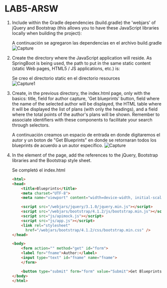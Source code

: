 # LAB5-ARSW

1. Include within the Gradle dependencies (build.gradle) the 'webjars' of jQuery and Bootstrap (this allows you to have these JavaScript libraries locally when building the project):

    A continuación se agregaron las dependencias en el archivo build.gradle
    ![Capture](https://user-images.githubusercontent.com/48154086/75450555-0e89a400-593d-11ea-976c-5e75d7badbf9.PNG)
    
2. Create the directory where the JavaScript application will reside. As SpringBoot is being used, the path to put in the same static content (static Web pages, HTML5 / JS applications, etc.) is:

    Se creo el directorio static en el directorio resources  
    ![Capture1](https://user-images.githubusercontent.com/48154086/75450561-10ebfe00-593d-11ea-9bb4-4e29436c3b79.PNG)

3. Create, in the previous directory, the index.html page, only with the basics: title, field for author capture, 'Get blueprints' button, field where the name of the selected author will be displayed, the HTML table where it will be displayed the list of plans (with only the headings), and a field where the total points of the author's plans will be shown. Remember to associate identifiers with these components to facilitate your search through selectors.

    A continuación creamos un espacio de entrada en donde digitaremos el autor y un boton de "Get Blueprints" en donde se retornaran todos     los blueprints de acuerdo a un autor específico.
    ![Capture](https://user-images.githubusercontent.com/44879884/75451597-d2574300-593e-11ea-9f45-cfc7790dfd4e.PNG)

4. In the <head> element of the page, add the references to the jQuery, Bootstrap libraries and the Bootstrap style sheet.
    
    Se completó el index.html 
    
    ``` html
    <html>
    <head>
        <title>Blueprints</title>
        <meta charset="UTF-8">
        <meta name="viewport" content="width=device-width, initial-scale=1.0">

        <script src="/webjars/jquery/3.1.0/jquery.min.js"></script>
        <script src="/webjars/bootstrap/4.1.2/js/bootstrap.min.js"></script>
        <script src="js/apimock.js"></script>
        <script src="js/app.js"></script>
        <link rel="stylesheet"
          href="/webjars/bootstrap/4.1.2/css/bootstrap.min.css" />
    </head>

    <body>
        <form action="" method="get" id="form">
        <label for="fname">Author:</label>
        <input type="text" id="fname" name="fname">
        </form>

        <button type="submit" form="form" value="Submit">Get Blueprints</button>
    </body>
    </html>

    ```
